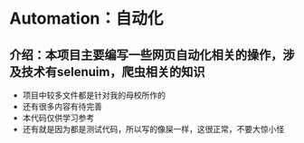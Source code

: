 # Automation：自动化

## 介绍：本项目主要编写一些网页自动化相关的操作，涉及技术有selenuim，爬虫相关的知识



- 项目中较多文件都是针对我的母校所作的
- 还有很多内容有待完善
- 本代码仅供学习参考
- 还有就是因为都是测试代码，所以写的像屎一样，这很正常，不要大惊小怪


